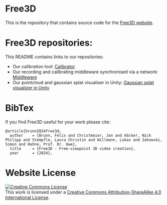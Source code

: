 # Free3D

This is the repository that contains source code for the [Free3D website](https://hfu-dm-free3d.github.io/free3d.github.io/).

# Free3D repositories:

This README contains links to our repositories:

- Our calibration tool: [Calibrator](https://github.com/HFU-DM-free3D/calibrating)
- Our recording and calibrating middleware synchronised via a network: [Middleware](https://github.com/HFU-DM-free3D/RecorderOperator)
- Our pointcloud and gaussian splat visualiser in Unity: [Gaussian splat visualizer in Unity](https://github.com/HFU-DM-free3D/UnityGaussianSplatting)

# BibTex

If you find Free3D useful for your work please cite:
```
@article{brunn2024free3d,
  author    = {Brunn, Felix and Christmeier, Jan and Häcker, Nick Philipp and Stempfle, Laura Christin and Willmann, Lukas and Zakowski, Simon and Hahne, Prof. Dr. Uwe},
  title     = {Free3D - Free-viewpoint 3D video creation},
  year      = {2024},
```

# Website License
<a rel="license" href="http://creativecommons.org/licenses/by-sa/4.0/"><img alt="Creative Commons License" style="border-width:0" src="https://i.creativecommons.org/l/by-sa/4.0/88x31.png" /></a><br />This work is licensed under a <a rel="license" href="http://creativecommons.org/licenses/by-sa/4.0/">Creative Commons Attribution-ShareAlike 4.0 International License</a>.
